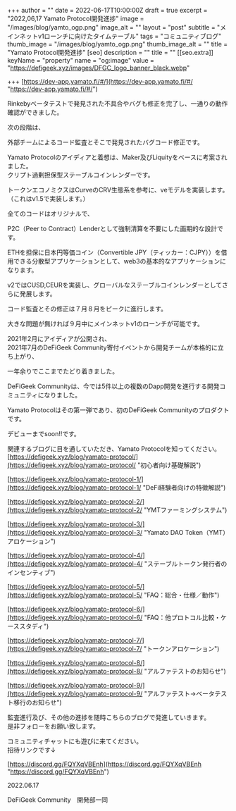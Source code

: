 +++
author = ""
date = 2022-06-17T10:00:00Z
draft = true
excerpt = "2022,06,17 Yamato Protocol開発進捗"
image = "/images/blog/yamto_ogp.png"
image_alt = ""
layout = "post"
subtitle = "メインネットv1ローンチに向けたタイムテーブル"
tags = "コミュニティブログ"
thumb_image = "/images/blog/yamto_ogp.png"
thumb_image_alt = ""
title = "Yamato Protocol開発進捗"
[seo]
description = ""
title = ""
[[seo.extra]]
keyName = "property"
name = "og:image"
value = "https://defigeek.xyz/images/DFGC_logo_banner_black.webp"

+++
[https://dev-app.yamato.fi/#/](https://dev-app.yamato.fi/#/ "https://dev-app.yamato.fi/#/")

Rinkebyベータテストで発見された不具合やバグも修正を完了し、一通りの動作確認ができました。

次の段階は、

外部チームによるコード監査とそこで発見されたバグコード修正です。

Yamato Protocolのアイディアと着想は、Maker及びLiquityをベースに考案されました。  
クリプト過剰担保型ステーブルコインレンダーです。

トークンエコノミクスはCurveのCRV生態系を参考に、veモデルを実装します。（これはv1.5で実装します。）

全てのコードはオリジナルで、

P2C（Peer to Contract）Lenderとして強制清算を不要にした画期的な設計です。

ETHを担保に日本円等価コイン（Convertible JPY（ティッカー：CJPY））を借用できる分散型アプリケーションとして、web3の基本的なアプリケーションになります。

v2ではCUSD,CEURを実装し、グローバルなステーブルコインレンダーとしてさらに発展します。

コード監査とその修正は７月８月をピークに進行します。

大きな問題が無ければ９月中にメインネットv1のローンチが可能です。

2021年2月にアイディアが公開され、  
2021年7月のDeFiGeek Community寄付イベントから開発チームが本格的に立ち上がり、

一年余りでここまでたどり着きました。

DeFiGeek Communityは、今では5件以上の複数のDapp開発を進行する開発コミュニティになりました。

Yamato Protocolはその第一弾であり、初のDeFiGeek Communityのプロダクトです。

デビューまでsoon!!です。

関連するブログに目を通していただき、Yamato Protocolを知ってください。  
[https://defigeek.xyz/blog/yamato-protocol/](https://defigeek.xyz/blog/yamato-protocol/ "初心者向け基礎解説")

[https://defigeek.xyz/blog/yamato-protocol-1/](https://defigeek.xyz/blog/yamato-protocol-1/ "DeFi経験者向けの特徴解説")

[https://defigeek.xyz/blog/yamato-protocol-2/](https://defigeek.xyz/blog/yamato-protocol-2/ "YMTファーミングシステム")

[https://defigeek.xyz/blog/yamato-protocol-3/](https://defigeek.xyz/blog/yamato-protocol-3/ "Yamato DAO Token（YMT）アロケーション")

[https://defigeek.xyz/blog/yamato-protocol-4/](https://defigeek.xyz/blog/yamato-protocol-4/ "ステーブルトークン発行者のインセンティブ")

[https://defigeek.xyz/blog/yamato-protocol-5/](https://defigeek.xyz/blog/yamato-protocol-5/ "FAQ：総合・仕様／動作")

[https://defigeek.xyz/blog/yamato-protocol-6/](https://defigeek.xyz/blog/yamato-protocol-6/ "FAQ：他プロトコル比較・ケーススタディ")

[https://defigeek.xyz/blog/yamato-protocol-7/](https://defigeek.xyz/blog/yamato-protocol-7/ "トークンアロケーション")

[https://defigeek.xyz/blog/yamato-protocol-8/](https://defigeek.xyz/blog/yamato-protocol-8/ "アルファテストのお知らせ")

[https://defigeek.xyz/blog/yamato-protocol-9/](https://defigeek.xyz/blog/yamato-protocol-9/ "アルファテスト→ベータテスト移行のお知らせ")

監査進行及び、その他の進捗を随時こちらのブログで発進していきます。  
是非フォローをお願い致します。

コミュニティチャットにも遊びに来てください。  
招待リンクです↓

[https://discord.gg/FQYXqVBEnh](https://discord.gg/FQYXqVBEnh "https://discord.gg/FQYXqVBEnh")

2022\.06.17

DeFiGeek Community　開発部一同